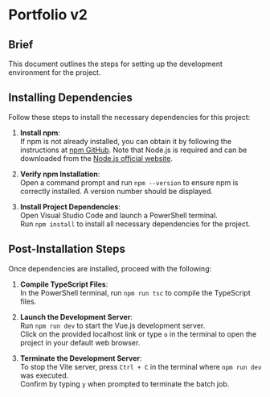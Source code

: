 # Portfolio v2

## Brief

This document outlines the steps for setting up the development environment for the project.

## Installing Dependencies

Follow these steps to install the necessary dependencies for this project:

1. **Install npm**:  
   If npm is not already installed, you can obtain it by following the instructions at [npm GitHub](https://github.com/npm/cli). Note that Node.js is required and can be downloaded from the [Node.js official website](https://nodejs.org/en).

2. **Verify npm Installation**:  
   Open a command prompt and run `npm --version` to ensure npm is correctly installed. A version number should be displayed.

3. **Install Project Dependencies**:  
   Open Visual Studio Code and launch a PowerShell terminal.  
   Run `npm install` to install all necessary dependencies for the project.

## Post-Installation Steps

Once dependencies are installed, proceed with the following:

1. **Compile TypeScript Files**:  
   In the PowerShell terminal, run `npm run tsc` to compile the TypeScript files.

2. **Launch the Development Server**:  
   Run `npm run dev` to start the Vue.js development server.  
   Click on the provided localhost link or type `o` in the terminal to open the project in your default web browser.

3. **Terminate the Development Server**:  
   To stop the Vite server, press `Ctrl + C` in the terminal where `npm run dev` was executed.  
   Confirm by typing `y` when prompted to terminate the batch job.

